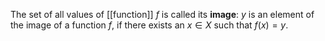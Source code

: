 The set of all values of [[function]] $f$ is called its **image**: $y$ is an element of the image of a function $f$, if there exists an $x\in X$ such that $f(x)=y$.
